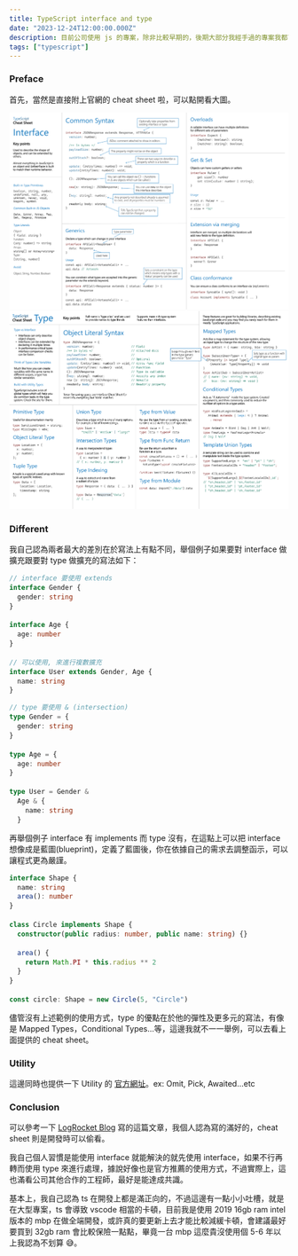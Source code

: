 ```yaml
---
title: TypeScript interface and type
date: "2023-12-24T12:00:00.000Z"
description: 目前公司使用 js 的專案，除非比較早期的，後期大部分我經手過的專案我都已經慢慢將其轉往 ts 了，看重的是他配合 vscode 之類的 coding editor 的提示，儘管目前有另一派工程師再說使用 ts 會讓 js 喪失很多彈性，坦白說也的確如此，我自己認為可以根據不同的專案需求來做考慮是否使用，今天來寫一下我對 interface 及 type 使用上的差異。
tags: ["typescript"]
---
```


### Preface

首先，當然是直接附上官網的 cheat sheet 啦，可以點開看大圖。

<img src='../../../src/assets/typeScript-interfaces.png'>
<br>
<img src='../../../src/assets/typeScript-type.png'>

### Different

我自己認為兩者最大的差別在於寫法上有點不同，舉個例子如果要對 interface 做擴充跟要對 type 做擴充的寫法如下：

```ts
// interface 要使用 extends
interface Gender {
  gender: string
}

interface Age {
  age: number
}

// 可以使用, 來進行複數擴充
interface User extends Gender, Age {
  name: string
}
```

```ts
// type 要使用 & (intersection)
type Gender = {
  gender: string
}

type Age = {
  age: number
}

type User = Gender &
  Age & {
    name: string
  }
```

再舉個例子 interface 有 implements 而 type 沒有，在這點上可以把 interface 想像成是藍圖(blueprint)，定義了藍圖後，你在依據自己的需求去調整函示，可以讓程式更為嚴謹。

```ts
interface Shape {
  name: string
  area(): number
}

class Circle implements Shape {
  constructor(public radius: number, public name: string) {}

  area() {
    return Math.PI * this.radius ** 2
  }
}

const circle: Shape = new Circle(5, "Circle")
```

儘管沒有上述範例的使用方式，type 的優點在於他的彈性及更多元的寫法，有像是 Mapped Types，Conditional Types...等，這邊我就不一一舉例，可以去看上面提供的 cheat sheet。

### Utility

這邊同時也提供一下 Utility 的 [官方網址](https://www.typescriptlang.org/docs/handbook/utility-types.html)。ex: Omit, Pick, Awaited...etc

### Conclusion

可以參考一下 [LogRocket Blog](https://blog.logrocket.com/types-vs-interfaces-typescript/) 寫的這篇文章，我個人認為寫的滿好的，cheat sheet 則是開發時可以偷看。

我自己個人習慣是能使用 interface 就能解決的就先使用 interface，如果不行再轉而使用 type 來進行處理，據說好像也是官方推薦的使用方式，不過實際上，這也滿看公司其他合作的工程師，最好是能達成共識。

基本上，我自己認為 ts 在開發上都是滿正向的，不過這邊有一點小小吐槽，就是在大型專案，ts 會導致 vscode 相當的卡頓，目前我是使用 2019 16gb ram intel 版本的 mbp 在做全端開發，或許真的要更新上去才能比較減緩卡頓，會建議最好要買到 32gb ram 會比較保險一點點，畢竟一台 mbp 這麼貴沒使用個 5-6 年以上我認為不划算 😅。
